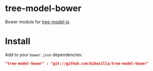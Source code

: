 tree-model-bower
================
Bower module for [tree-model-js](https://github.com/joaonuno/tree-model-js)

# Install
Add to your `bower.json` dependencies:
```json
"tree-model-bower" : "git://github.com/bikezilla/tree-model-bower"
```
